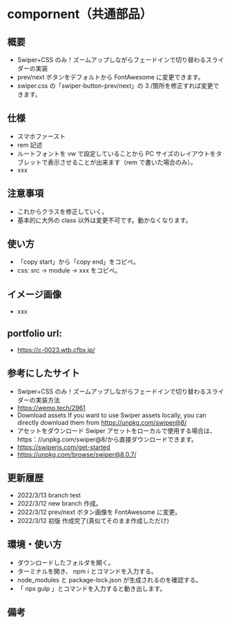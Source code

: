 # compornent（共通部品）

## 概要

- Swiper+CSS のみ！ズームアップしながらフェードインで切り替わるスライダーの実装
- prev/next ボタンをデフォルトから FontAwesome に変更できます。
- swiper.css の「swiper-button-prev/next」の 3 /箇所を修正すれば変更できます。

## 仕様

- スマホファースト
- rem 記述
- ルートフォントを vw で設定していることから PC サイズのレイアウトをタブレットで表示させることが出来ます（rem で書いた場合のみ）。
- xxx

## 注意事項

- これからクラスを修正していく。
- 基本的に大外の class 以外は変更不可です。動かなくなります。

## 使い方

- 「copy start」から「copy end」をコピペ。
- css: src -> module -> xxx をコピペ。

## イメージ画像

- xxx

## portfolio url:

- https://c-0023.wtb.cfbx.jp/

## 参考にしたサイト

- Swiper+CSS のみ！ズームアップしながらフェードインで切り替わるスライダーの実装方法
- https://wemo.tech/2961
- Download assets If you want to use Swiper assets locally, you can directly download them from https://unpkg.com/swiper@8/
- アセットをダウンロード Swiper アセットをローカルで使用する場合は、 https：//unpkg.com/swiper@8/から直接ダウンロードできます。
- https://swiperjs.com/get-started
- https://unpkg.com/browse/swiper@8.0.7/

## 更新履歴

- 2022/3/13 branch test
- 2022/3/12 new branch 作成。
- 2022/3/12 prev/next ボタン画像を FontAwesome に変更。
- 2022/3/12 初版 作成完了(真似てそのまま作成しただけ)

## 環境・使い方

- ダウンロードしたフォルダを開く。
- ターミナルを開き、 npm i とコマンドを入力する。
- node_modules と package-lock.json が生成されるのを確認する。
- 「 npx gulp 」とコマンドを入力すると動き出します。

## 備考
